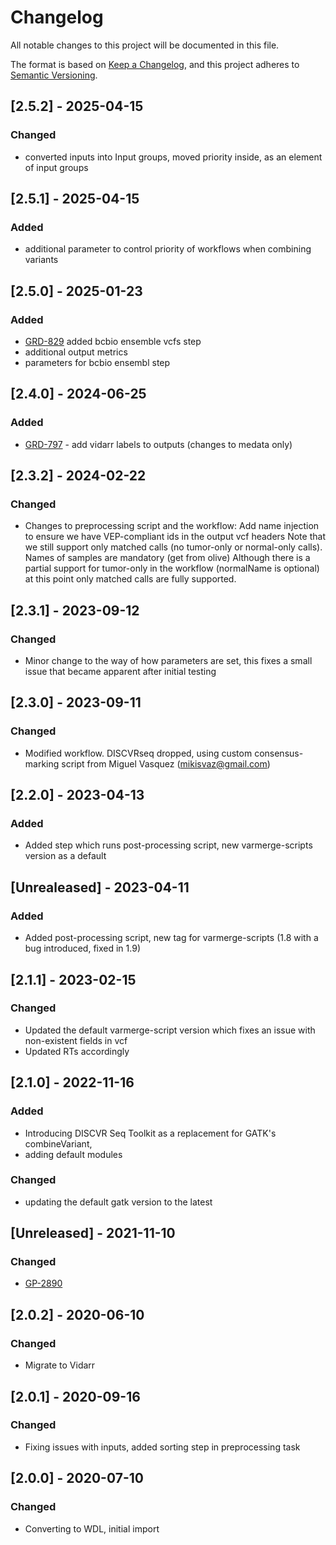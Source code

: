 # Changelog
All notable changes to this project will be documented in this file.

The format is based on [Keep a Changelog](https://keepachangelog.com/en/1.0.0/),
and this project adheres to [Semantic Versioning](https://semver.org/spec/v2.0.0.html).

## [2.5.2] - 2025-04-15
### Changed
- converted inputs into Input groups, moved priority inside, as an element of input groups

## [2.5.1] - 2025-04-15
### Added
- additional parameter to control priority of workflows when combining variants

## [2.5.0] - 2025-01-23
### Added
- [GRD-829](https://jira.oicr.on.ca/browse/GRD-829) added bcbio ensemble vcfs step
- additional output metrics
- parameters for bcbio ensembl step

## [2.4.0] - 2024-06-25
### Added
- [GRD-797](https://jira.oicr.on.ca/browse/GRD-797) - add vidarr labels to outputs (changes to medata only)

## [2.3.2] - 2024-02-22
### Changed
- Changes to preprocessing script and the workflow: Add name injection to ensure we have VEP-compliant ids in the output vcf headers
  Note that we still support only matched calls (no tumor-only or normal-only calls). Names of samples are mandatory (get from olive)
  Although there is a partial support for tumor-only in the workflow (normalName is optional) at this point only matched calls
  are fully supported.

## [2.3.1] - 2023-09-12
### Changed
- Minor change to the way of how parameters are set, this fixes a small issue that became apparent after initial testing

## [2.3.0] - 2023-09-11
### Changed
- Modified workflow. DISCVRseq dropped, using custom consensus-marking script from Miguel Vasquez (mikisvaz@gmail.com)

## [2.2.0] - 2023-04-13
### Added
- Added step which runs post-processing script, new varmerge-scripts version as a default

## [Unrealeased] - 2023-04-11
### Added
- Added post-processing script, new tag for varmerge-scripts (1.8 with a bug introduced, fixed in 1.9)

## [2.1.1] - 2023-02-15
### Changed
- Updated  the default varmerge-script version which fixes an issue with non-existent fields in vcf
- Updated RTs accordingly

## [2.1.0] - 2022-11-16
### Added
- Introducing DISCVR Seq Toolkit as a replacement for GATK's combineVariant,
- adding default modules
### Changed
- updating the default gatk version to the latest

## [Unreleased] - 2021-11-10
### Changed
- [GP-2890](https://jira.oicr.on.ca/browse/GP-2890)

## [2.0.2] - 2020-06-10
### Changed
- Migrate to Vidarr

## [2.0.1] - 2020-09-16
### Changed
- Fixing issues with inputs, added sorting step in preprocessing task

## [2.0.0] - 2020-07-10
### Changed
- Converting to WDL, initial import
